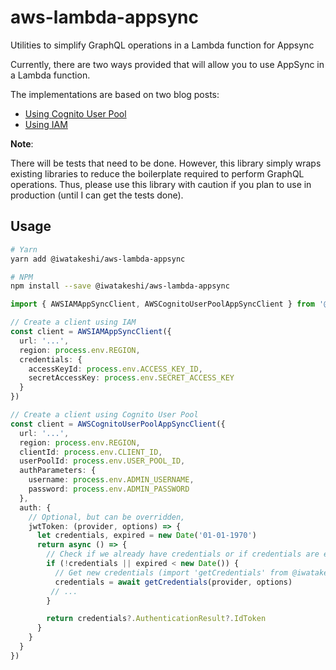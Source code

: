 # aws-lambda-appsync
Utilities to simplify GraphQL operations in a Lambda function for Appsync

Currently, there are two ways provided that will allow you to use AppSync in a Lambda function.

The implementations are based on two blog posts:

* [Using Cognito User Pool](https://blog.floom.app/post/aws-appsync-with-lambda)
* [Using IAM](https://docs.aws.amazon.com/appsync/latest/devguide/building-a-client-app-node.html)


**Note**:

There will be tests that need to be done. However, this library simply wraps existing libraries to reduce the boilerplate required to perform GraphQL operations. Thus, please use this library with caution if you plan to use in production (until I can get the tests done).

## Usage

```bash
# Yarn
yarn add @iwatakeshi/aws-lambda-appsync

# NPM
npm install --save @iwatakeshi/aws-lambda-appsync
```


```ts
import { AWSIAMAppSyncClient, AWSCognitoUserPoolAppSyncClient } from '@iwatakeshi/aws-lambda-appsync'

// Create a client using IAM
const client = AWSIAMAppSyncClient({
  url: '...',
  region: process.env.REGION,
  credentials: {
    accessKeyId: process.env.ACCESS_KEY_ID,
    secretAccessKey: process.env.SECRET_ACCESS_KEY
  }
})

// Create a client using Cognito User Pool
const client = AWSCognitoUserPoolAppSyncClient({
  url: '...',
  region: process.env.REGION,
  clientId: process.env.CLIENT_ID,
  userPoolId: process.env.USER_POOL_ID,
  authParameters: {
    username: process.env.ADMIN_USERNAME,
    password: process.env.ADMIN_PASSWORD
  },
  auth: {
    // Optional, but can be overridden,
    jwtToken: (provider, options) => {
      let credentials, expired = new Date('01-01-1970')
      return async () => {
        // Check if we already have credentials or if credentials are expired
        if (!credentials || expired < new Date()) {
          // Get new credentials (import 'getCredentials' from @iwatakeshi/aws-lambda-appsync/lib/utils/cognito)
          credentials = await getCredentials(provider, options)
         // ...
        }

        return credentials?.AuthenticationResult?.IdToken
      }
    }
  }
})

```